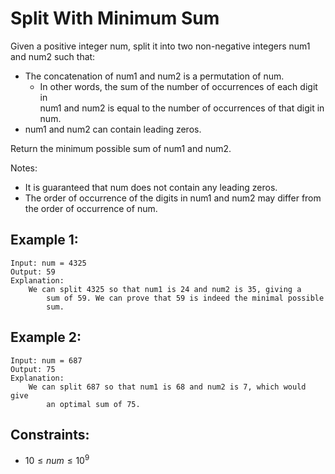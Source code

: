 # Split With Minimum Sum

Given a positive integer num, split it into two non-negative integers num1  
and num2 such that:

* The concatenation of num1 and num2 is a permutation of num.
    * In other words, the sum of the number of occurrences of each digit in  
    num1 and num2 is equal to the number of occurrences of that digit in num.
* num1 and num2 can contain leading zeros.

Return the minimum possible sum of num1 and num2.

Notes:

* It is guaranteed that num does not contain any leading zeros.
* The order of occurrence of the digits in num1 and num2 may differ from   
    the order of occurrence of num.

 

## Example 1:

    Input: num = 4325
    Output: 59
    Explanation: 
        We can split 4325 so that num1 is 24 and num2 is 35, giving a  
            sum of 59. We can prove that 59 is indeed the minimal possible 
            sum.
        
## Example 2:

    Input: num = 687
    Output: 75
    Explanation: 
        We can split 687 so that num1 is 68 and num2 is 7, which would give  
            an optimal sum of 75.
        
 

## Constraints:

* $10 \le num \le 10^9$

